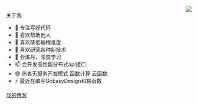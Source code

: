 

<img align="right" src="https://github-readme-stats.vercel.app/api?username=duolabmeng6&show_icons=true&icon_color=805AD5&text_color=718096&bg_color=ffffff&hide_title=true" />


关于我

- 🔭 专注写好代码
- 🌱 喜欢帮助他人
- 👯 喜欢降低编程难度
- 🤔 喜欢研究各种新技术
- 💬 会炼丹，深度学习
- 📫 会开发高性能分布式api接口
- 😄 热衷无服务开发模式 函数计算 云函数
- ⚡ 最近在编写GoEasyDesign和易函数

[我的博客](https://my.rongyiapi.com/)
